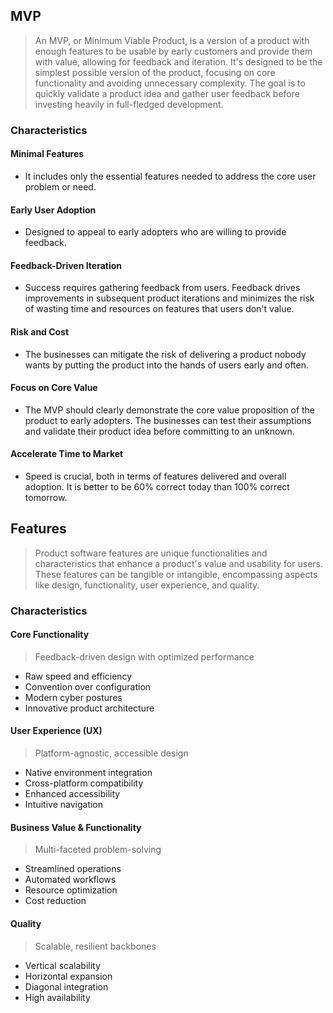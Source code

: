 

## MVP

> An MVP, or Minimum Viable Product, is a version of a product with enough features to be usable by early customers and provide them with value, allowing for feedback and iteration. It's designed to be the simplest possible version of the product, focusing on core functionality and avoiding unnecessary complexity. The goal is to quickly validate a product idea and gather user feedback before investing heavily in full-fledged development. 

### Characteristics

#### Minimal Features
- It includes only the essential features needed to address the core user problem or need.

#### Early User Adoption
- Designed to appeal to early adopters who are willing to provide feedback.

#### Feedback-Driven Iteration
- Success requires gathering feedback from users. Feedback drives improvements in subsequent product iterations and minimizes the risk of wasting time and resources on features that users don't value.

#### Risk and Cost
- The businesses can mitigate the risk of delivering a product nobody wants by putting the product into the hands of users early and often.

#### Focus on Core Value
- The MVP should clearly demonstrate the core value proposition of the product to early adopters. The businesses can test their assumptions and validate their product idea before committing to an unknown.

#### Accelerate Time to Market
- Speed is crucial, both in terms of features delivered and overall adoption. It is better to be 60% correct today than 100% correct tomorrow.

## Features

>Product software features are unique functionalities and characteristics that enhance a product's value and usability for users. These features can be tangible or intangible, encompassing aspects like design, functionality, user experience, and quality. 

### Characteristics

#### Core Functionality
> Feedback-driven design with optimized performance
- Raw speed and efficiency
- Convention over configuration
- Modern cyber postures
- Innovative product architecture

#### User Experience (UX)
> Platform-agnostic, accessible design
- Native environment integration
- Cross-platform compatibility
- Enhanced accessibility
- Intuitive navigation

#### Business Value & Functionality
> Multi-faceted problem-solving
- Streamlined operations
- Automated workflows
- Resource optimization
- Cost reduction

#### Quality
> Scalable, resilient backbones
- Vertical scalability
- Horizontal expansion
- Diagonal integration
- High availability